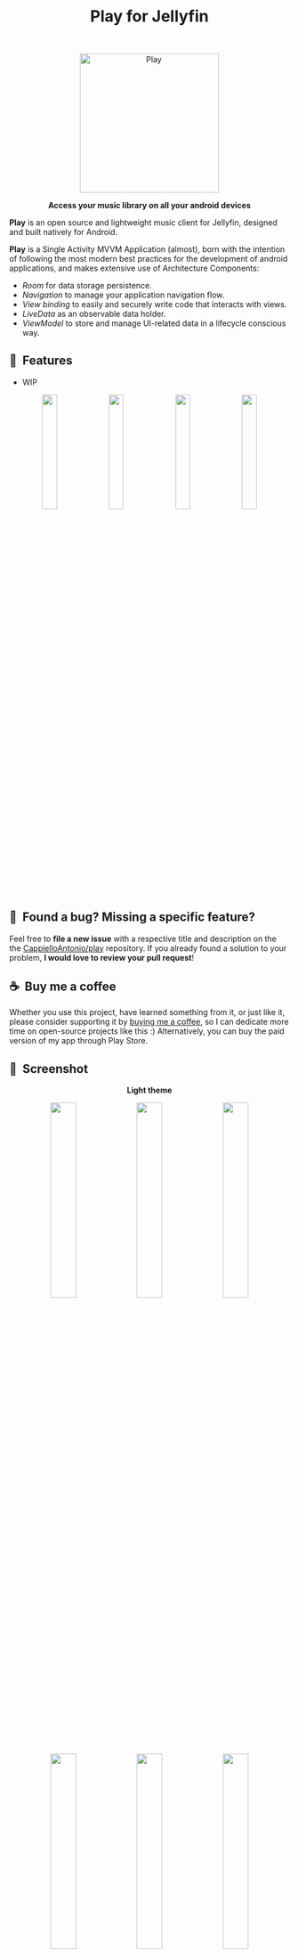 <h1 align="center"> Play for Jellyfin </h1> 
<br>
<p align="center">
  <img alt="Play" title="Play" src="https://github.com/CappielloAntonio/play/blob/main/mockup/svg/undraw_contemplating.svg" width="250">
</p>

<p align="center">
  <b>Access your music library on all your android devices</b>
</p>

**Play** is an open source and lightweight music client for Jellyfin, designed and built natively for Android.

**Play** is a Single Activity MVVM Application (almost), born with the intention of following the most modern best practices for the development of android applications, and makes extensive use of Architecture Components:

- *Room* for data storage persistence.
- *Navigation* to manage your application navigation flow.
- *View binding* to easily and securely write code that interacts with views.
- *LiveData* as an observable data holder.
- *ViewModel* to store and manage UI-related data in a lifecycle conscious way. 


## 🚀&nbsp; Features

- WIP

<p align="center">  
  <img src="https://github.com/CappielloAntonio/play/blob/master/mockup/light/1_mock_home_light.png" width="23%"></img> <img src="https://github.com/CappielloAntonio/play/blob/master/mockup/light/2_mock_favorites_light.png" width="23%"></img> <img src="https://github.com/CappielloAntonio/play/blob/master/mockup/light/3_mock_categories_light.png" width="23%"></img> <img src="https://github.com/CappielloAntonio/play/blob/master/mockup/light/5_mock_detail_light.png" width="23%"></img> 
</p>


## 🤝&nbsp; Found a bug? Missing a specific feature?

Feel free to **file a new issue** with a respective title and description on the the [CappielloAntonio/play](https://github.com/CappielloAntonio/play/issues) repository. If you already found a solution to your problem, **I would love to review your pull request**!


## ☕&nbsp; Buy me a coffee

Whether you use this project, have learned something from it, or just like it, please consider supporting it by [buying me a coffee](https://www.buymeacoffee.com/), so I can dedicate more time on open-source projects like this :)
Alternatively, you can buy the paid version of my app through Play Store.


## 📸&nbsp; Screenshot

<p align="center">
  <b>Light theme</b>
</p>

<p align="center">  
  <img src="https://github.com/CappielloAntonio/play/blob/master/mockup/light/1_mock_home_light.png" width="30%"></img> <img src="https://github.com/CappielloAntonio/play/blob/master/mockup/light/2_mock_favorites_light.png" width="30%"></img> <img src="https://github.com/CappielloAntonio/play/blob/master/mockup/light/3_mock_categories_light.png" width="30%"></img> <img src="https://github.com/CappielloAntonio/play/blob/master/mockup/light/4_mock_settings_light.png" width="30%"></img> <img src="https://github.com/CappielloAntonio/play/blob/master/mockup/light/5_mock_detail_light.png" width="30%"></img> <img src="https://github.com/CappielloAntonio/play/blob/master/mockup/light/6_mock_filters_light.png" width="30%"></img>
</p>

<br>

<p align="center">
  <b>Dark theme</b>
</p>

<p align="center">  
  <img src="https://github.com/CappielloAntonio/play/blob/master/mockup/dark/1_mock_home_dark.png" width="30%"></img> <img src="https://github.com/CappielloAntonio/play/blob/master/mockup/dark/2_mock_favorites_dark.png" width="30%"></img> <img src="https://github.com/CappielloAntonio/play/blob/master/mockup/dark/3_mock_categories_dark.png" width="30%"></img> <img src="https://github.com/CappielloAntonio/play/blob/master/mockup/dark/4_mock_settings_dark.png" width="30%"></img> <img src="https://github.com/CappielloAntonio/play/blob/master/mockup/dark/5_mock_detail_dark.png" width="30%"></img> <img src="https://github.com/CappielloAntonio/play/blob/master/mockup/dark/6_mock_filters_dark.png" width="30%"></img>
</p>


## 📘&nbsp; License

Play is released under the under terms of the [MIT License](LICENSE).
